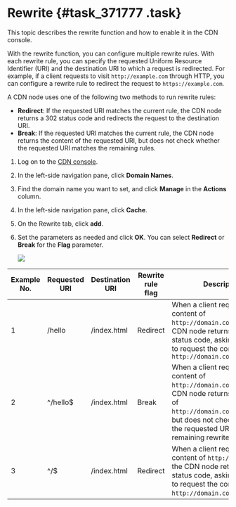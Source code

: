 # Rewrite {#task_371777 .task}

This topic describes the rewrite function and how to enable it in the CDN console.

With the rewrite function, you can configure multiple rewrite rules. With each rewrite rule, you can specify the requested Uniform Resource Identifier \(URI\) and the destination URI to which a request is redirected. For example, if a client requests to visit `http://example.com` through HTTP, you can configure a rewrite rule to redirect the request to `https://example.com`.

A CDN node uses one of the following two methods to run rewrite rules:

-   **Redirect**: If the requested URI matches the current rule, the CDN node returns a 302 status code and redirects the request to the destination URI.
-   **Break**: If the requested URI matches the current rule, the CDN node returns the content of the requested URI, but does not check whether the requested URI matches the remaining rules.

1.  Log on to the [CDN console](https://cdn.console.aliyun.com/overview).
2.  In the left-side navigation pane, click **Domain Names**.
3.  Find the domain name you want to set, and click **Manage** in the **Actions** column.
4.  In the left-side navigation pane, click **Cache**.
5.  On the Rewrite tab, click **add**.
6.  Set the parameters as needed and click **OK**. You can select **Redirect** or **Break** for the **Flag** parameter. 

    ![](http://static-aliyun-doc.oss-cn-hangzhou.aliyuncs.com/assets/img/301874/156047543348038_en-US.png)


|Example No.|Requested URI|Destination URI|Rewrite rule flag|Description|
|-----------|-------------|---------------|-----------------|-----------|
|1|/hello|/index.html|Redirect|When a client requests the content of `http://domain.com/hello`, the CDN node returns a 302 status code, asking the client to request the content of `http://domain.com/index.html`|
|2|^/hello$|/index.html|Break|When a client requests the content of `http://domain.com/hello`, the CDN node returns the content of `http://domain.com/index.html`, but does not check whether the requested URI matches the remaining rewrite rules.|
|3|^/$|/index.html|Redirect|When a client requests the content of `http://domain.com`, the CDN node returns a 302 status code, asking the client to request the content of `http://domain.com/index.html`.|

